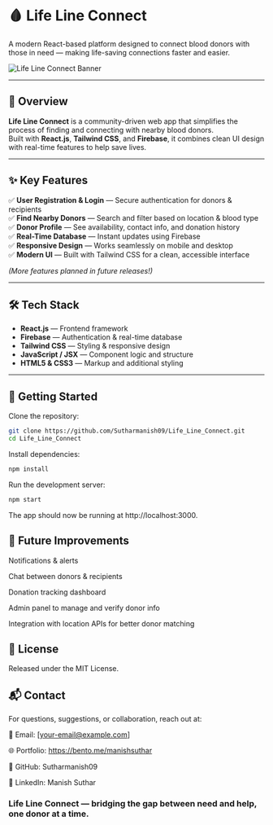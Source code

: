 # 🩸 Life Line Connect

A modern React-based platform designed to connect blood donors with those in need — making life-saving connections faster and easier.

![Life Line Connect Banner](path/to/banner-or-screenshot.png)

---

## 🌟 Overview

**Life Line Connect** is a community-driven web app that simplifies the process of finding and connecting with nearby blood donors.  
Built with **React.js**, **Tailwind CSS**, and **Firebase**, it combines clean UI design with real-time features to help save lives.

---

## ✨ Key Features

✅ **User Registration & Login** — Secure authentication for donors & recipients  
✅ **Find Nearby Donors** — Search and filter based on location & blood type  
✅ **Donor Profile** — See availability, contact info, and donation history  
✅ **Real-Time Database** — Instant updates using Firebase  
✅ **Responsive Design** — Works seamlessly on mobile and desktop  
✅ **Modern UI** — Built with Tailwind CSS for a clean, accessible interface

*(More features planned in future releases!)*

---

## 🛠 Tech Stack

- **React.js** — Frontend framework
- **Firebase** — Authentication & real-time database
- **Tailwind CSS** — Styling & responsive design
- **JavaScript / JSX** — Component logic and structure
- **HTML5 & CSS3** — Markup and additional styling

---

## 🚀 Getting Started

Clone the repository:

```bash
git clone https://github.com/Sutharmanish09/Life_Line_Connect.git
cd Life_Line_Connect
```
Install dependencies:

```bash
npm install
```

Run the development server:

```bash
npm start
```

The app should now be running at http://localhost:3000.

## 📌 Future Improvements

  Notifications & alerts

  Chat between donors & recipients

  Donation tracking dashboard

  Admin panel to manage and verify donor info

  Integration with location APIs for better donor matching

## 📄 License

Released under the MIT License.

## 📬 Contact

For questions, suggestions, or collaboration, reach out at:

  📧 Email: [your-email@example.com]

  🌐 Portfolio: https://bento.me/manishsuthar

  🐙 GitHub: Sutharmanish09

  💼 LinkedIn: Manish Suthar

  ### Life Line Connect — bridging the gap between need and help, one donor at a time.
